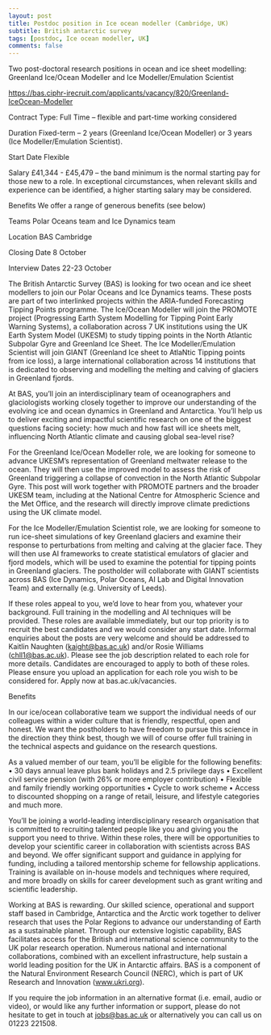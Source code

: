 ```yaml
---
layout: post
title: Postdoc position in Ice ocean modeller (Cambridge, UK)
subtitle: British antarctic survey
tags: [postdoc, Ice ocean modeller, UK]
comments: false
---
```

Two post-doctoral research positions in ocean and ice sheet modelling:  
Greenland Ice/Ocean Modeller and Ice Modeller/Emulation Scientist

https://bas.ciphr-irecruit.com/applicants/vacancy/820/Greenland-IceOcean-Modeller

Contract Type: Full Time – flexible and part-time working considered

Duration Fixed-term – 2 years (Greenland Ice/Ocean Modeller) or 3 years (Ice Modeller/Emulation Scientist).

Start Date Flexible

Salary £41,344 - £45,479 – the band minimum is the normal starting pay for those new to a role. In exceptional circumstances, when relevant skills and experience can be identified, a higher starting salary may be considered.  

Benefits We offer a range of generous benefits (see below)

Teams Polar Oceans team and Ice Dynamics team

Location BAS Cambridge

Closing Date 8 October

Interview Dates 22-23 October

The British Antarctic Survey (BAS) is looking for two ocean and ice sheet modellers to join our Polar Oceans and Ice Dynamics teams. These posts are part of two interlinked projects within the ARIA-funded Forecasting Tipping Points programme. The Ice/Ocean Modeller will join the PROMOTE project (Progressing Earth System Modelling for Tipping Point Early Warning Systems), a collaboration across 7 UK institutions using the UK Earth System Model (UKESM) to study tipping points in the North Atlantic Subpolar Gyre and Greenland Ice Sheet.  The Ice Modeller/Emulation Scientist will join GIANT (Greenland Ice sheet to AtlaNtic Tipping points from ice loss), a large international collaboration across 14 institutions that is dedicated to observing and modelling the melting and calving of glaciers in Greenland fjords.

At BAS, you’ll join an interdisciplinary team of oceanographers and glaciologists working closely together to improve our understanding of the evolving ice and ocean dynamics in Greenland and Antarctica. You’ll help us to deliver exciting and impactful scientific research on one of the biggest questions facing society: how much and how fast will ice sheets melt, influencing North Atlantic climate and causing global sea-level rise?

For the Greenland Ice/Ocean Modeller role, we are looking for someone to advance UKESM’s representation of Greenland meltwater release to the ocean. They will then use the improved model to assess the risk of Greenland triggering a collapse of convection in the North Atlantic Subpolar Gyre. This post will work together with PROMOTE partners and the broader UKESM team, including at the National Centre for Atmospheric Science and the Met Office, and the research will directly improve climate predictions using the UK climate model.

For the Ice Modeller/Emulation Scientist role, we are looking for someone to run ice-sheet simulations of key Greenland glaciers and examine their response to perturbations from melting and calving at the glacier face. They will then use AI frameworks to create statistical emulators of glacier and fjord models, which will be used to examine the potential for tipping points in Greenland glaciers. The postholder will collaborate with GIANT scientists across BAS (Ice Dynamics, Polar Oceans, AI Lab and Digital Innovation Team) and externally (e.g. University of Leeds).

If these roles appeal to you, we’d love to hear from you, whatever your background. Full training in the modelling and AI techniques will be provided. These roles are available immediately, but our top priority is to recruit the best candidates and we would consider any start date. Informal enquiries about the posts are very welcome and should be addressed to Kaitlin Naughten (kaight@bas.ac.uk) and/or Rosie Williams (chll1@bas.ac.uk).
Please see the job description related to each role for more details. Candidates are encouraged to apply to both of these roles. Please ensure you upload an application for each role you wish to be considered for.  Apply now at bas.ac.uk/vacancies.

Benefits

In our ice/ocean collaborative team we support the individual needs of our colleagues within a wider culture that is friendly, respectful, open and honest. We want the postholders to have freedom to pursue this science in the direction they think best, though we will of course offer full training in the technical aspects and guidance on the research questions.

As a valued member of our team, you’ll be eligible for the following benefits: 
•    30 days annual leave plus bank holidays and 2.5 privilege days 
•    Excellent civil service pension (with 26% or more employer contribution)
•    Flexible and family friendly working opportunities 
•    Cycle to work scheme
•    Access to discounted shopping on a range of retail, leisure, and lifestyle categories and much more.

You’ll be joining a world-leading interdisciplinary research organisation that is committed to recruiting talented people like you and giving you the support you need to thrive. Within these roles, there will be opportunities to develop your scientific career in collaboration with scientists across BAS and beyond. We offer significant support and guidance in applying for funding, including a tailored mentorship scheme for fellowship applications. Training is available on in-house models and techniques where required, and more broadly on skills for career development such as grant writing and scientific leadership. 

Working at BAS is rewarding.  Our skilled science, operational and support staff based in Cambridge, Antarctica and the Arctic work together to deliver research that uses the Polar Regions to advance our understanding of Earth as a sustainable planet. Through our extensive logistic capability, BAS facilitates access for the British and international science community to the UK polar research operation. Numerous national and international collaborations, combined with an excellent infrastructure, help sustain a world leading position for the UK in Antarctic affairs.  BAS is a component of the Natural Environment Research Council (NERC), which is part of UK Research and Innovation (www.ukri.org).

If you require the job information in an alternative format (i.e. email, audio or video), or would like any further information or support, please do not hesitate to get in touch at jobs@bas.ac.uk or alternatively you can call us on 01223 221508.

